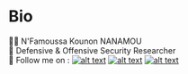 
# Bio
:raising_hand_man: N'Famoussa Kounon NANAMOU  
:mag_right: Defensive & Offensive Security Researcher  
:mag_right: Follow me on :  <!-- display the social media buttons in your README -->
[![alt text][1.1]][1]
[![alt text][2.1]][2]
[![alt text][3.1]][3]



<!-- icons with padding -->

[1.1]: http://i.imgur.com/wWzX9uB.png (twitter icon without padding)
[2.1]: http://i.imgur.com/fep1WsG.png (facebook icon without padding)
[3.1]: http://i.imgur.com/9I6NRUm.png (github icon without padding)


<!-- links to your social media accounts -->
<!-- update these accordingly -->

[1]: http://www.facebook.com/nanamou224
[2]: http://www.twitter.com/_nanamou224
[3]: http://www.github.com/nanamou224

<!-- Please don't remove this: Grab your social icons from https://github.com/carlsednaoui/gitsocial -->
